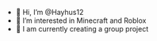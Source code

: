 - 👋 Hi, I’m @Hayhus12
- 👀 I’m interested in Minecraft and Roblox
- 🌱 I am currently creating a group project

<!---
Hayhus12/Hayhus12 is a ✨ special ✨ repository because its `README.md` (this file) appears on your GitHub profile.
You can click the Preview link to take a look at your changes.
--->
